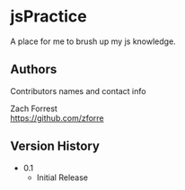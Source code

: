 # jsPractice

A place for me to brush up my js knowledge.

## Authors

Contributors names and contact info

Zach Forrest  
https://github.com/zforre

## Version History

* 0.1
    * Initial Release
